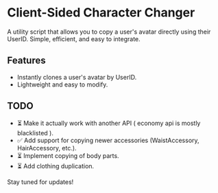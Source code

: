 # Client-Sided Character Changer

A utility script that allows you to copy a user's avatar directly using their UserID. Simple, efficient, and easy to integrate.

## Features
- Instantly clones a user's avatar by UserID.
- Lightweight and easy to modify.

## TODO
- ⏳ Make it actually work with another API ( economy api is mostly blacklisted ).
- ✅ Add support for copying newer accessories (WaistAccessory, HairAccessory, etc.).
- ⏳ Implement copying of body parts.
- ⏳ Add clothing duplication.

Stay tuned for updates!
